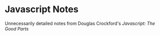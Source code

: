 # Javascript Notes
Unnecessarily detailed notes from Douglas Crockford's _Javascript: The Good Parts_